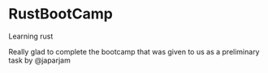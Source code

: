 # RustBootCamp
Learning rust

Really glad to complete the bootcamp that was given to us as a preliminary task by @japarjam
